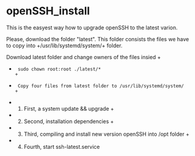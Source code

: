 # openSSH_install

This is the easyest way how to upgrade openSSH to the latest varion.

Please, download the folder "latest". This folder consists the files we have to 
copy into +/usr/lib/systemd/system/+ folder.


Download latest folder and change owners of the files insied          +
+      sudo chown root:root ./latest/*                                       +
+      Copy four files from latest folder to /usr/lib/systemd/system/        +
+   1. First, a system update && upgrade                                       +
+   2. Second, installation dependencies                                       +
+   3. Third, compiling and install new version openSSH into /opt folder       +
+   4. Fourth, start ssh-latest.service 